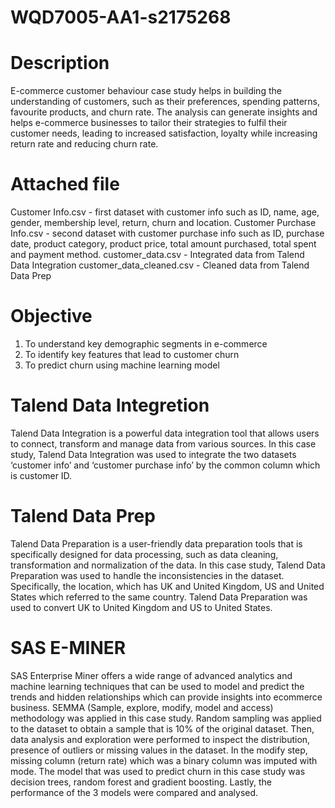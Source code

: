 # WQD7005-AA1-s2175268

# Description
E-commerce customer behaviour case study helps in building the understanding of customers, such as their preferences, spending patterns, favourite products, and churn rate. The analysis can generate insights and helps e-commerce businesses to tailor their strategies to fulfil their customer needs, leading to increased satisfaction, loyalty while increasing return rate and reducing churn rate. 
# Attached file
Customer Info.csv - first dataset with customer info such as ID, name, age, gender, membership level, return, churn and location.
Customer Purchase Info.csv - second dataset with customer purchase info such as ID, purchase date, product category, product price, total amount purchased, total spent and payment method.
customer_data.csv - Integrated data from Talend Data Integration
customer_data_cleaned.csv - Cleaned data from Talend Data Prep

# Objective
1.	To understand key demographic segments in e-commerce
2.	To identify key features that lead to customer churn
3.	To predict churn using machine learning model

# Talend Data Integretion
Talend Data Integration is a powerful data integration tool that allows users to connect, transform and manage data from various sources. In this case study, Talend Data Integration was used to integrate the two datasets ‘customer info’ and ‘customer purchase info’ by the common column which is customer ID. 

# Talend Data Prep
Talend Data Preparation is a user-friendly data preparation tools that is specifically designed for data processing, such as data cleaning, transformation and normalization of the data. In this case study, Talend Data Preparation was used to handle the inconsistencies in the dataset. Specifically, the location, which has UK and United Kingdom, US and United States which referred to the same country. Talend Data Preparation was used to convert UK to United Kingdom and US to United States.

# SAS E-MINER
SAS Enterprise Miner offers a wide range of advanced analytics and machine learning techniques that can be used to model and predict the trends and hidden relationships which can provide insights into ecommerce business. SEMMA (Sample, explore, modify, model and access) methodology was applied in this case study. Random sampling was applied to the dataset to obtain a sample that is 10% of the original dataset. Then, data analysis and exploration were performed to inspect the distribution, presence of outliers or missing values in the dataset. In the modify step, missing column (return rate) which was a binary column was imputed with mode. The model that was used to predict churn in this case study was decision trees, random forest and gradient boosting. Lastly, the performance of the 3 models were compared and analysed.
